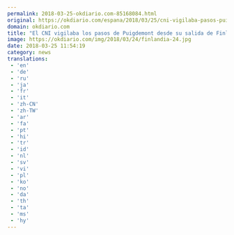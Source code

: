```yaml
---
permalink: 2018-03-25-okdiario.com-85168084.html
original: https://okdiario.com/espana/2018/03/25/cni-vigilaba-pasos-puigdemont-desde-salida-finlandia-2021136
domain: okdiario.com
title: "El CNI vigilaba los pasos de Puigdemont desde su salida de Finlandia"
image: https://okdiario.com/img/2018/03/24/finlandia-24.jpg
date: 2018-03-25 11:54:19
category: news
translations: 
 - 'en'
 - 'de'
 - 'ru'
 - 'ja'
 - 'fr'
 - 'it'
 - 'zh-CN'
 - 'zh-TW'
 - 'ar'
 - 'fa'
 - 'pt'
 - 'hi'
 - 'tr'
 - 'id'
 - 'nl'
 - 'sv'
 - 'vi'
 - 'pl'
 - 'ko'
 - 'no'
 - 'da'
 - 'th'
 - 'ta'
 - 'ms'
 - 'hy'
---
```


